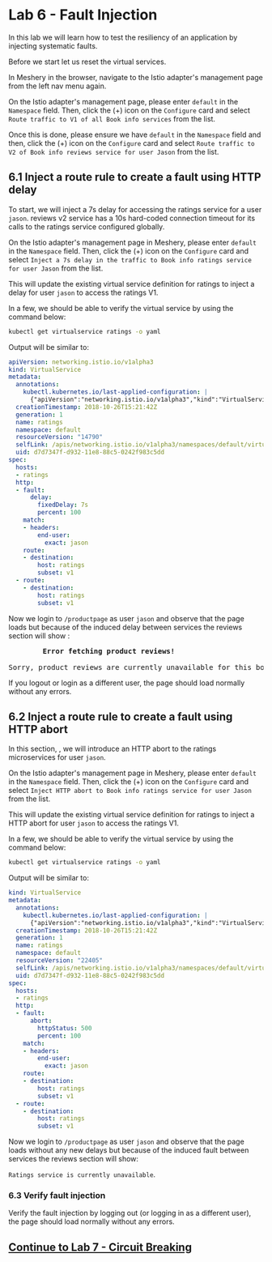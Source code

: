 # Lab 6 - Fault Injection

In this lab we will learn how to test the resiliency of an application by injecting systematic faults.

<!-- Before we start let us reset the route rules: -->

<!-- ```sh
kubectl apply -f samples/bookinfo/networking/virtual-service-all-v1.yaml 
``` -->
Before we start let us reset the virtual services.

In Meshery in the browser, navigate to the Istio adapter's management page from the left nav menu again.

On the Istio adapter's management page, please enter `default` in the `Namespace` field.
Then, click the (+) icon on the `Configure` card and select `Route traffic to V1 of all Book info services` from the list. 

Once this is done, please ensure we have `default` in the `Namespace` field and then, click the (+) icon on the `Configure` card and select `Route traffic to V2 of Book info reviews service for user Jason` from the list. 


<!-- 
```sh
kubectl apply -f samples/bookinfo/networking/virtual-service-reviews-test-v2.yaml
``` -->

## 6.1 Inject a route rule to create a fault using HTTP delay

To start, we will inject a 7s delay for accessing the ratings service for a user `jason`. reviews v2 service has a 10s hard-coded connection timeout for its calls to the ratings service configured globally.

<!-- ```sh
kubectl apply -f samples/bookinfo/networking/virtual-service-ratings-test-delay.yaml
``` -->

On the Istio adapter's management page in Meshery, please enter `default` in the `Namespace` field.
Then, click the (+) icon on the `Configure` card and select `Inject a 7s delay in the traffic to Book info ratings service for user Jason` from the list. 

This will update the existing virtual service definition for ratings to inject a delay for user `jason` to access the ratings V1.

In a few, we should be able to verify the virtual service by using the command below:
```sh
kubectl get virtualservice ratings -o yaml
```

Output will be similar to:
```yaml
apiVersion: networking.istio.io/v1alpha3
kind: VirtualService
metadata:
  annotations:
    kubectl.kubernetes.io/last-applied-configuration: |
      {"apiVersion":"networking.istio.io/v1alpha3","kind":"VirtualService","metadata":{"annotations":{},"name":"ratings","namespace":"default"},"spec":{"hosts":["ratings"],"http":[{"fault":{"delay":{"fixedDelay":"7s","percent":100}},"match":[{"headers":{"end-user":{"exact":"USER_NAME"}}}],"route":[{"destination":{"host":"ratings","subset":"v1"}}]},{"route":[{"destination":{"host":"ratings","subset":"v1"}}]}]}}
  creationTimestamp: 2018-10-26T15:21:42Z
  generation: 1
  name: ratings
  namespace: default
  resourceVersion: "14790"
  selfLink: /apis/networking.istio.io/v1alpha3/namespaces/default/virtualservices/ratings
  uid: d7d7347f-d932-11e8-88c5-0242f983c5dd
spec:
  hosts:
  - ratings
  http:
  - fault:
      delay:
        fixedDelay: 7s
        percent: 100
    match:
    - headers:
        end-user:
          exact: jason
    route:
    - destination:
        host: ratings
        subset: v1
  - route:
    - destination:
        host: ratings
        subset: v1
```

Now we login to `/productpage` as user `jason` and observe that the page loads but because of the induced delay between services the reviews section will show :

<pre>
        <b>Error fetching product reviews!</b>

Sorry, product reviews are currently unavailable for this book.
</pre>

If you logout or login as a different user, the page should load normally without any errors.

## 6.2 Inject a route rule to create a fault using HTTP abort

In this section, , we will introduce an HTTP abort to the ratings microservices for user `jason`.

<!-- Now apply the change to the cluster:
```sh
kubectl apply -f samples/bookinfo/networking/virtual-service-ratings-test-abort.yaml
``` -->


On the Istio adapter's management page in Meshery, please enter `default` in the `Namespace` field.
Then, click the (+) icon on the `Configure` card and select `Inject HTTP abort to Book info ratings service for user Jason` from the list. 

This will update the existing virtual service definition for ratings to inject a HTTP abort for user `jason` to access the ratings V1.

In a few, we should be able to verify the virtual service by using the command below:

```sh
kubectl get virtualservice ratings -o yaml
```

Output will be similar to:
```yaml
kind: VirtualService
metadata:
  annotations:
    kubectl.kubernetes.io/last-applied-configuration: |
      {"apiVersion":"networking.istio.io/v1alpha3","kind":"VirtualService","metadata":{"annotations":{},"name":"ratings","namespace":"default"},"spec":{"hosts":["ratings"],"http":[{"fault":{"abort":{"httpStatus":500,"percent":100}},"match":[{"headers":{"end-user":{"exact":"USER_NAME"}}}],"route":[{"destination":{"host":"ratings","subset":"v1"}}]},{"route":[{"destination":{"host":"ratings","subset":"v1"}}]}]}}
  creationTimestamp: 2018-10-26T15:21:42Z
  generation: 1
  name: ratings
  namespace: default
  resourceVersion: "22405"
  selfLink: /apis/networking.istio.io/v1alpha3/namespaces/default/virtualservices/ratings
  uid: d7d7347f-d932-11e8-88c5-0242f983c5dd
spec:
  hosts:
  - ratings
  http:
  - fault:
      abort:
        httpStatus: 500
        percent: 100
    match:
    - headers:
        end-user:
          exact: jason
    route:
    - destination:
        host: ratings
        subset: v1
  - route:
    - destination:
        host: ratings
        subset: v1
```

Now we login to `/productpage` as user `jason` and observe that the page loads without any new delays but because of the induced fault between services the reviews section will show:

 `Ratings service is currently unavailable`.

### 6.3 Verify fault injection
Verify the fault injection by logging out (or logging in as a different user), the page should load normally without any errors.


## [Continue to Lab 7 - Circuit Breaking](../lab-7/README.md)
